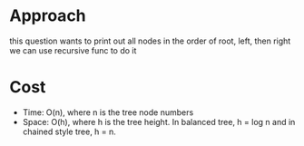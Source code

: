 # Approach
this question wants to print out all nodes in the order of root, left, then right  
we can use recursive func to do it 

# Cost
- Time: O(n), where n is the tree node numbers
- Space: O(h), where h is the tree height. In balanced tree, h = log n and in chained style tree, h = n. 